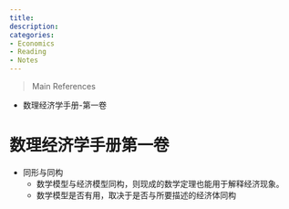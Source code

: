 ```yaml
---
title: 
description: 
categories: 
- Economics
- Reading
- Notes
---
```

> 

> Main References
- 数理经济学手册-第一卷

# 数理经济学手册第一卷
- 同形与同构
    - 数学模型与经济模型同构，则现成的数学定理也能用于解释经济现象。
    - 数学模型是否有用，取决于是否与所要描述的经济体同构
